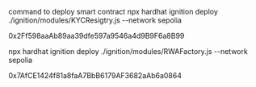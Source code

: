 command to deploy smart contract 
npx hardhat ignition deploy ./ignition/modules/KYCResigtry.js --network sepolia

0x2Ff598aaAb89aa39dfe597a9546a4d9B9F6a8B99

npx hardhat ignition deploy ./ignition/modules/RWAFactory.js --network sepolia

0x7AfCE1424f81a8faA7BbB6179AF3682aAb6a0864

